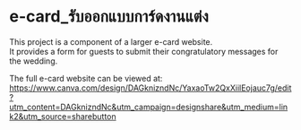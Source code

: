 # e-card_รับออกแบบการ์ดงานแต่ง

This project is a component of a larger e-card website.  
It provides a form for guests to submit their congratulatory messages for the wedding.  

The full e-card website can be viewed at: https://www.canva.com/design/DAGknizndNc/YaxaoTw2QxXiilEojauc7g/edit?utm_content=DAGknizndNc&utm_campaign=designshare&utm_medium=link2&utm_source=sharebutton
